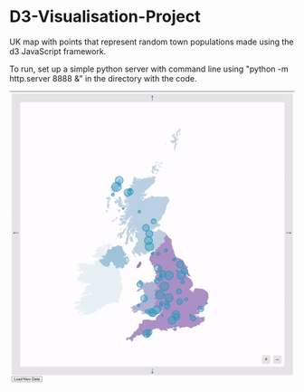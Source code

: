 # D3-Visualisation-Project
UK map with points that represent random town populations made using the d3 JavaScript framework.

To run, set up a simple python server with command line using  "python -m http.server 8888 &" in the directory with the code.

![Gif of usage](/code/gif.gif)
